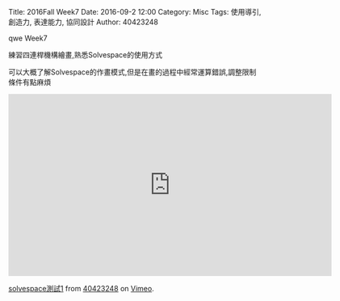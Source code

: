Title: 2016Fall Week7
Date: 2016-09-2 12:00
Category: Misc
Tags: 使用導引, 創造力, 表達能力, 協同設計
Author: 40423248

qwe Week7

練習四連桿機構繪畫,熟悉Solvespace的使用方式

可以大概了解Solvespace的作畫模式,但是在畫的過程中經常運算錯誤,調整限制條件有點麻煩

<iframe src="https://player.vimeo.com/video/188793021" width="640" height="360" frameborder="0" webkitallowfullscreen mozallowfullscreen allowfullscreen></iframe>
<p><a href="https://vimeo.com/188793021">solvespace測試1</a> from <a href="https://vimeo.com/user46447136">40423248</a> on <a href="https://vimeo.com">Vimeo</a>.</p>
